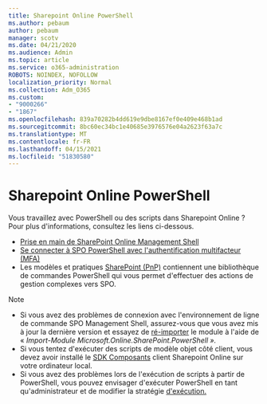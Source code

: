 ```yaml
---
title: Sharepoint Online PowerShell
ms.author: pebaum
author: pebaum
manager: scotv
ms.date: 04/21/2020
ms.audience: Admin
ms.topic: article
ms.service: o365-administration
ROBOTS: NOINDEX, NOFOLLOW
localization_priority: Normal
ms.collection: Adm_O365
ms.custom:
- "9000266"
- "1867"
ms.openlocfilehash: 839a70282b4dd619e9dbe8167ef0e409e468b1ad
ms.sourcegitcommit: 8bc60ec34bc1e40685e3976576e04a2623f63a7c
ms.translationtype: MT
ms.contentlocale: fr-FR
ms.lasthandoff: 04/15/2021
ms.locfileid: "51830580"
---
```

# <a name="sharepoint-online-powershell"></a>Sharepoint Online PowerShell

Vous travaillez avec PowerShell ou des scripts dans Sharepoint Online ? Pour plus d'informations, consultez les liens ci-dessous.
- [Prise en main de SharePoint Online Management Shell](https://docs.microsoft.com/powershell/sharepoint/sharepoint-online/connect-sharepoint-online?view=sharepoint-ps)
- [Se connecter à SPO PowerShell avec l'authentification multifacteur (MFA)](https://docs.microsoft.com/powershell/sharepoint/sharepoint-online/connect-sharepoint-online?view=sharepoint-ps#to-connect-with-multifactor-authentication-mfa)
- Les modèles et pratiques [SharePoint (PnP)](https://docs.microsoft.com/powershell/sharepoint/sharepoint-pnp/sharepoint-pnp-cmdlets?view=sharepoint-ps) contiennent une bibliothèque de commandes PowerShell qui vous permet d'effectuer des actions de gestion complexes vers SPO.

> [!NOTE]
> - Si vous avez des problèmes de connexion avec l'environnement de ligne de commande SPO Management Shell, assurez-vous que vous avez mis à jour la dernière version et essayez de [ré-importer](https://docs.microsoft.com/powershell/scripting/developer/module/importing-a-powershell-module?view=powershell-7.1) le module à l'aide de « *Import-Module Microsoft.Online.SharePoint.PowerShell ».*
> - Si vous tentez d'exécuter des scripts de modèle objet côté client, vous devez avoir installé le [SDK Composants](https://www.microsoft.com/download/details.aspx?id=42038) client Sharepoint Online sur votre ordinateur local.
> - Si vous avez des problèmes lors de l'exécution de scripts à partir de PowerShell, vous pouvez envisager d'exécuter PowerShell en tant qu'administrateur et de modifier la stratégie [d'exécution.](https://docs.microsoft.com/powershell/module/microsoft.powershell.core/about/about_execution_policies?view=powershell-6)